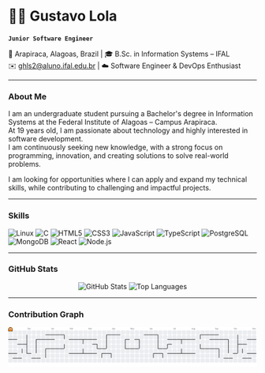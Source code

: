# 👨‍💻 Gustavo Lola

**`Junior Software Engineer`**

📍 Arapiraca, Alagoas, Brazil | 🎓 B.Sc. in Information Systems – IFAL  
✉️ ghls2@aluno.ifal.edu.br | ☁️ Software Engineer & DevOps Enthusiast  

---

### About Me  
I am an undergraduate student pursuing a Bachelor's degree in Information Systems at the Federal Institute of Alagoas – Campus Arapiraca.  
At 19 years old, I am passionate about technology and highly interested in software development.  
I am continuously seeking new knowledge, with a strong focus on programming, innovation, and creating solutions to solve real-world problems.  

I am looking for opportunities where I can apply and expand my technical skills, while contributing to challenging and impactful projects.  

---

### Skills  

<p align="left">
  <img alt="Linux" title="Linux" width="35px" src="https://cdn.jsdelivr.net/gh/devicons/devicon@latest/icons/linux/linux-original.svg"/>
  <img alt="C" title="C" width="35px" src="https://cdn.jsdelivr.net/gh/devicons/devicon@latest/icons/c/c-original.svg"/>
  <img alt="HTML5" title="HTML5" width="35px" src="https://cdn.jsdelivr.net/gh/devicons/devicon@latest/icons/html5/html5-original.svg"/>
  <img alt="CSS3" title="CSS3" width="35px" src="https://cdn.jsdelivr.net/gh/devicons/devicon@latest/icons/css3/css3-original.svg"/>
  <img alt="JavaScript" title="JavaScript" width="35px" src="https://cdn.jsdelivr.net/gh/devicons/devicon@latest/icons/javascript/javascript-original.svg"/>
  <img alt="TypeScript" title="TypeScript" width="35px" src="https://cdn.jsdelivr.net/gh/devicons/devicon@latest/icons/typescript/typescript-original.svg"/>
  <img alt="PostgreSQL" title="PostgreSQL" width="35px" src="https://cdn.jsdelivr.net/gh/devicons/devicon@latest/icons/postgresql/postgresql-original.svg"/>
  <img alt="MongoDB" title="MongoDB" width="35px" src="https://cdn.jsdelivr.net/gh/devicons/devicon@latest/icons/mongodb/mongodb-original.svg"/>
  <img alt="React" title="React" width="35px" src="https://cdn.jsdelivr.net/gh/devicons/devicon@latest/icons/react/react-original.svg"/>
  <img alt="Node.js" title="Node.js" width="35px" src="https://cdn.jsdelivr.net/gh/devicons/devicon@latest/icons/nodejs/nodejs-original.svg"/>
</p>

---

### GitHub Stats  

<p align="center">
  <img
    alt="GitHub Stats"
    height="200"
    src="https://github-readme-stats.vercel.app/api?username=gustavo-lola&show_icons=true&hide=stars&cache_seconds=1800&bg_color=0E0E0E&title_color=E4E4E4&text_color=C0C0C0&icon_color=FF8C00&border_color=2A2A2A"
  />
  <img
    alt="Top Languages"
    height="200"
    src="https://github-readme-stats.vercel.app/api/top-langs/?username=gustavo-lola&layout=compact&langs_count=9&cache_seconds=1800&bg_color=0E0E0E&title_color=E4E4E4&text_color=C0C0C0&icon_color=FF8C00&border_color=2A2A2A"
  />
</p>

---

### Contribution Graph  

<p align="center">
  <picture>
    <source media="(prefers-color-scheme: dark)" srcset="https://raw.githubusercontent.com/gustavo-lola/gustavo-lola/output/pacman-contribution-graph-dark.svg">
    <source media="(prefers-color-scheme: light)" srcset="https://raw.githubusercontent.com/gustavo-lola/gustavo-lola/output/pacman-contribution-graph.svg">
    <img alt="Pac-Man contribution graph" src="https://raw.githubusercontent.com/gustavo-lola/gustavo-lola/output/pacman-contribution-graph.svg">
  </picture>
</p>

